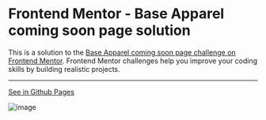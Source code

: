 # Frontend Mentor - Base Apparel coming soon page solution

This is a solution to the [Base Apparel coming soon page challenge on Frontend Mentor](https://www.frontendmentor.io/challenges/base-apparel-coming-soon-page-5d46b47f8db8a7063f9331a0). Frontend Mentor challenges help you improve your coding skills by building realistic projects.

---

[See in Github Pages](https://otf31.github.io/base-apparel-coming-soon/)

![image](https://user-images.githubusercontent.com/75378049/191071049-462f3908-00fa-4ddd-ba92-03ff5e663245.png)
